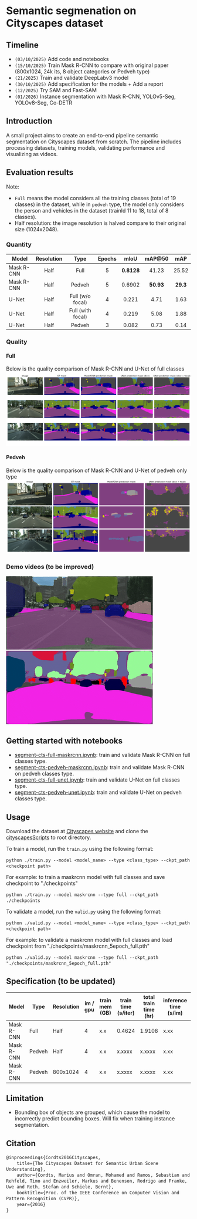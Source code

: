 # Semantic segmenation on Cityscapes dataset
## Timeline
- `(03/10/2025)` Add code and notebooks
- `(15/10/2025)` Train Mask R-CNN to compare with original paper (800x1024, 24k its, 8 object categories or Pedveh type)
- `(21/2025)` Train and validate DeepLabv3 model
- `(30/10/2025)` Add specification for the models + Add a report
- `(12/2025)` Try SAM and Fast-SAM
- `(01/2026)` Instance segmentation with Mask R-CNN, YOLOv5-Seg, YOLOv8-Seg, Co-DETR

## Introduction
A small project aims to create an end-to-end pipeline semantic segmentation on Cityscapes dataset from scratch. The pipeline includes processing datasets, training models, validating performance and visualizing as videos.

## Evaluation results
Note: 
- `Full` means the model considers all the training classes (total of 19 classes) in the dataset, while in `pedveh` type, the model only considers the person and vehicles in the dataset (trainId 11 to 18, total of 8 classes).
- Half resolution: the image resolution is halved compare to their original size (1024x2048).

### Quantity
| Model | Resolution | Type | Epochs | mIoU | mAP@50 | mAP |
|-------|:----------:|:----:|:------:|:----:|:------:|:---:|
| Mask R-CNN | Half | Full | 5 | **0.8128** | 41.23 | 25.52 |
| Mask R-CNN | Half | Pedveh | 5 | 0.6902 | **50.93** | **29.3** |
| U-Net | Half | Full (w/o focal) | 4 | 0.221 | 4.71 | 1.63 |
| U-Net | Half | Full (with focal) | 4 | 0.219 | 5.08 | 1.88 |
| U-Net | Half | Pedveh | 3 | 0.082 | 0.73 | 0.14 |
### Quality
#### Full
Below is the quality comparison of Mask R-CNN and U-Net of full classes
![Compare full type](assets/images/CompareFull.png)
#### Pedveh
Below is the quality comparison of Mask R-CNN and U-Net of pedveh only type
![Compare pedveh type](assets/images/CompareObject.png)

### Demo videos (to be improved) 
![Colorized video](assets/videos/demo_video_color.gif)
![Semantic masked video](assets/videos/demo_video_semantic.gif)

## Getting started with notebooks
- [segment-cts-full-maskrcnn.ipynb](notebooks/segment-cts-full-maskrcnn.ipynb): train and validate Mask R-CNN on full classes type.
- [segment-cts-pedveh-maskrcnn.ipynb](notebooks/segment-cts-pedveh-maskrcnn.ipynb): train and validate Mask R-CNN on pedveh classes type.
- [segment-cts-full-unet.ipynb](notebooks/segment-cts-full-unet.ipynb): train and validate U-Net on full classes type.
- [segment-cts-pedveh-unet.ipynb](notebooks/segment-cts-pedveh-unet.ipynb): train and validate U-Net on pedveh classes type.

## Usage
Download the dataset at [Cityscapes website](https://www.cityscapes-dataset.com/) and clone the [cityscapesScripts](https://github.com/mcordts/cityscapesScripts) to root directory.

To train a model, run the `train.py` using the following format: 
```
python ./train.py --model <model_name> --type <class_type> --ckpt_path <checkpoint path>
```
For example: to train a maskrcnn model with full classes and save checkpoint to "./checkpoints"
```
python ./train.py --model maskrcnn --type full --ckpt_path ./checkpoints
```

To validate a model, run the `valid.py` using the following format: 
```
python ./valid.py --model <model_name> --type <class_type> --ckpt_path <checkpoint path>
```
For example: to validate a maskrcnn model with full classes and load checkpoint from "./checkpoints/maskrcnn_5epoch_full.pth"
```
python ./valid.py --model maskrcnn --type full --ckpt_path "./checkpoints/maskrcnn_5epoch_full.pth"
```

## Specification (to be updated)
Model | Type | Resolution | im / gpu | train mem (GB) | train time (s/iter) | total train time (hr) | inference time (s/im) | mask AP 
-- | -- | -- | -- | -- | -- | -- | -- | -- |
Mask R-CNN | Full | Half | 4 | x.x | 0.4624 | 1.9108 | x.xx | 25.52 |  
Mask R-CNN | Pedveh | Half | 4 | x.x | x.xxxx | x.xxxx | x.xx | xx.xx |  
Mask R-CNN | Pedveh | 800x1024 | 4 | x.x | x.xxxx | x.xxxx | x.xx | xx.xx |  

## Limitation
- Bounding box of objects are grouped, which cause the model to incorrectly predict bounding boxes. Will fix when training instance segmentation.

## Citation
```
@inproceedings{Cordts2016Cityscapes,
    title={The Cityscapes Dataset for Semantic Urban Scene Understanding},
    author={Cordts, Marius and Omran, Mohamed and Ramos, Sebastian and Rehfeld, Timo and Enzweiler, Markus and Benenson, Rodrigo and Franke, Uwe and Roth, Stefan and Schiele, Bernt},
    booktitle={Proc. of the IEEE Conference on Computer Vision and Pattern Recognition (CVPR)},
    year={2016}
}
```
